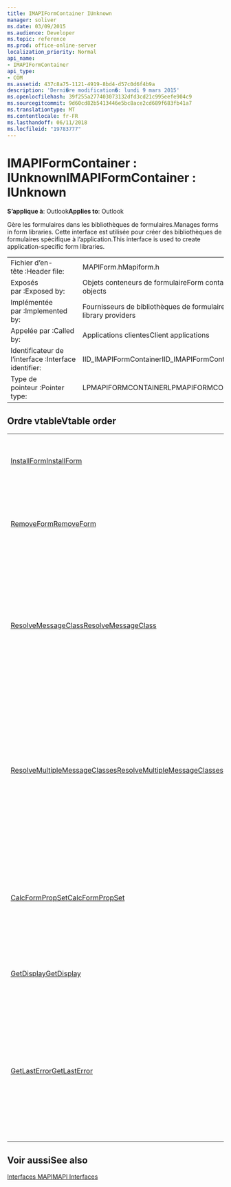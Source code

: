 ```yaml
---
title: IMAPIFormContainer IUnknown
manager: soliver
ms.date: 03/09/2015
ms.audience: Developer
ms.topic: reference
ms.prod: office-online-server
localization_priority: Normal
api_name:
- IMAPIFormContainer
api_type:
- COM
ms.assetid: 437c8a75-1121-4919-8bd4-d57c0d6f4b9a
description: 'Derni�re modification�: lundi 9 mars 2015'
ms.openlocfilehash: 39f255a277403073132dfd3cd21c995eefe904c9
ms.sourcegitcommit: 9d60cd82b5413446e5bc8ace2cd689f683fb41a7
ms.translationtype: MT
ms.contentlocale: fr-FR
ms.lasthandoff: 06/11/2018
ms.locfileid: "19783777"
---
```

# <a name="imapiformcontainer--iunknown"></a><span data-ttu-id="d1797-103">IMAPIFormContainer : IUnknown</span><span class="sxs-lookup"><span data-stu-id="d1797-103">IMAPIFormContainer : IUnknown</span></span>

  
  
<span data-ttu-id="d1797-104">**S’applique à**: Outlook</span><span class="sxs-lookup"><span data-stu-id="d1797-104">**Applies to**: Outlook</span></span> 
  
<span data-ttu-id="d1797-105">Gère les formulaires dans les bibliothèques de formulaires.</span><span class="sxs-lookup"><span data-stu-id="d1797-105">Manages forms in form libraries.</span></span> <span data-ttu-id="d1797-106">Cette interface est utilisée pour créer des bibliothèques de formulaires spécifique à l’application.</span><span class="sxs-lookup"><span data-stu-id="d1797-106">This interface is used to create application-specific form libraries.</span></span> 
  
|||
|:-----|:-----|
|<span data-ttu-id="d1797-107">Fichier d’en-tête :</span><span class="sxs-lookup"><span data-stu-id="d1797-107">Header file:</span></span>  <br/> |<span data-ttu-id="d1797-108">MAPIForm.h</span><span class="sxs-lookup"><span data-stu-id="d1797-108">Mapiform.h</span></span>  <br/> |
|<span data-ttu-id="d1797-109">Exposés par :</span><span class="sxs-lookup"><span data-stu-id="d1797-109">Exposed by:</span></span>  <br/> |<span data-ttu-id="d1797-110">Objets conteneurs de formulaire</span><span class="sxs-lookup"><span data-stu-id="d1797-110">Form container objects</span></span>  <br/> |
|<span data-ttu-id="d1797-111">Implémentée par :</span><span class="sxs-lookup"><span data-stu-id="d1797-111">Implemented by:</span></span>  <br/> |<span data-ttu-id="d1797-112">Fournisseurs de bibliothèques de formulaires</span><span class="sxs-lookup"><span data-stu-id="d1797-112">Form library providers</span></span>  <br/> |
|<span data-ttu-id="d1797-113">Appelée par :</span><span class="sxs-lookup"><span data-stu-id="d1797-113">Called by:</span></span>  <br/> |<span data-ttu-id="d1797-114">Applications clientes</span><span class="sxs-lookup"><span data-stu-id="d1797-114">Client applications</span></span>  <br/> |
|<span data-ttu-id="d1797-115">Identificateur de l’interface :</span><span class="sxs-lookup"><span data-stu-id="d1797-115">Interface identifier:</span></span>  <br/> |<span data-ttu-id="d1797-116">IID_IMAPIFormContainer</span><span class="sxs-lookup"><span data-stu-id="d1797-116">IID_IMAPIFormContainer</span></span>  <br/> |
|<span data-ttu-id="d1797-117">Type de pointeur :</span><span class="sxs-lookup"><span data-stu-id="d1797-117">Pointer type:</span></span>  <br/> |<span data-ttu-id="d1797-118">LPMAPIFORMCONTAINER</span><span class="sxs-lookup"><span data-stu-id="d1797-118">LPMAPIFORMCONTAINER</span></span>  <br/> |
   
## <a name="vtable-order"></a><span data-ttu-id="d1797-119">Ordre vtable</span><span class="sxs-lookup"><span data-stu-id="d1797-119">Vtable order</span></span>

|||
|:-----|:-----|
|[<span data-ttu-id="d1797-120">InstallForm</span><span class="sxs-lookup"><span data-stu-id="d1797-120">InstallForm</span></span>](imapiformcontainer-installform.md) <br/> |<span data-ttu-id="d1797-121">Installe un formulaire dans un conteneur de formulaire.</span><span class="sxs-lookup"><span data-stu-id="d1797-121">Installs a form into a form container.</span></span>  <br/> |
|[<span data-ttu-id="d1797-122">RemoveForm</span><span class="sxs-lookup"><span data-stu-id="d1797-122">RemoveForm</span></span>](imapiformcontainer-removeform.md) <br/> |<span data-ttu-id="d1797-123">Supprime un formulaire particulier à partir d’un conteneur de formulaire.</span><span class="sxs-lookup"><span data-stu-id="d1797-123">Removes a particular form from a form container.</span></span>  <br/> |
|[<span data-ttu-id="d1797-124">ResolveMessageClass</span><span class="sxs-lookup"><span data-stu-id="d1797-124">ResolveMessageClass</span></span>](imapiformcontainer-resolvemessageclass.md) <br/> |<span data-ttu-id="d1797-125">Résout une classe de message à sa forme dans un conteneur de formulaire et renvoie un objet d’informations de formulaire pour ce formulaire.</span><span class="sxs-lookup"><span data-stu-id="d1797-125">Resolves a message class to its form in a form container and returns a form information object for that form.</span></span>  <br/> |
|[<span data-ttu-id="d1797-126">ResolveMultipleMessageClasses</span><span class="sxs-lookup"><span data-stu-id="d1797-126">ResolveMultipleMessageClasses</span></span>](imapiformcontainer-resolvemultiplemessageclasses.md) <br/> |<span data-ttu-id="d1797-127">Résout un groupe de classes de message à leurs formulaires dans un conteneur de formulaire et renvoie un tableau de formulaire objets des informations pour les formulaires.</span><span class="sxs-lookup"><span data-stu-id="d1797-127">Resolves a group of message classes to their forms in a form container and returns an array of form information objects for those forms.</span></span>  <br/> |
|[<span data-ttu-id="d1797-128">CalcFormPropSet</span><span class="sxs-lookup"><span data-stu-id="d1797-128">CalcFormPropSet</span></span>](imapiformcontainer-calcformpropset.md) <br/> |<span data-ttu-id="d1797-129">Renvoie un tableau de propriétés utilisées par tous les formulaires installés dans un conteneur de formulaire.</span><span class="sxs-lookup"><span data-stu-id="d1797-129">Returns an array of the properties used by all forms installed in a form container.</span></span>  <br/> |
|[<span data-ttu-id="d1797-130">GetDisplay</span><span class="sxs-lookup"><span data-stu-id="d1797-130">GetDisplay</span></span>](imapiformcontainer-getdisplay.md) <br/> |<span data-ttu-id="d1797-131">Renvoie le nom complet d’un conteneur de formulaire.</span><span class="sxs-lookup"><span data-stu-id="d1797-131">Returns the display name of a form container.</span></span>  <br/> |
|[<span data-ttu-id="d1797-132">GetLastError</span><span class="sxs-lookup"><span data-stu-id="d1797-132">GetLastError</span></span>](imapiformcontainer-getlasterror.md) <br/> |<span data-ttu-id="d1797-133">Retourne une structure [MAPIERROR](mapierror.md) contenant des informations sur l’erreur précédente à l’objet conteneur de formulaire en cours.</span><span class="sxs-lookup"><span data-stu-id="d1797-133">Returns a [MAPIERROR](mapierror.md) structure containing information about the previous error occurring to the form container object.</span></span>  <br/> |
   
## <a name="see-also"></a><span data-ttu-id="d1797-134">Voir aussi</span><span class="sxs-lookup"><span data-stu-id="d1797-134">See also</span></span>



[<span data-ttu-id="d1797-135">Interfaces MAPI</span><span class="sxs-lookup"><span data-stu-id="d1797-135">MAPI Interfaces</span></span>](mapi-interfaces.md)


